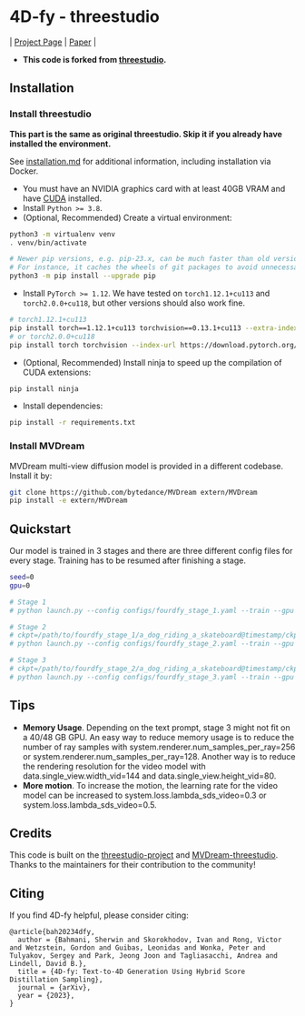 # 4D-fy - threestudio

| [Project Page](https://sherwinbahmani.github.io/4dfy/) | [Paper](https://sherwinbahmani.github.io/4dfy/paper.pdf) |

- **This code is forked from [threestudio](https://github.com/threestudio-project/threestudio).**

## Installation

### Install threestudio

**This part is the same as original threestudio. Skip it if you already have installed the environment.**

See [installation.md](docs/installation.md) for additional information, including installation via Docker.

- You must have an NVIDIA graphics card with at least 40GB VRAM and have [CUDA](https://developer.nvidia.com/cuda-downloads) installed.
- Install `Python >= 3.8`.
- (Optional, Recommended) Create a virtual environment:

```sh
python3 -m virtualenv venv
. venv/bin/activate

# Newer pip versions, e.g. pip-23.x, can be much faster than old versions, e.g. pip-20.x.
# For instance, it caches the wheels of git packages to avoid unnecessarily rebuilding them later.
python3 -m pip install --upgrade pip
```

- Install `PyTorch >= 1.12`. We have tested on `torch1.12.1+cu113` and `torch2.0.0+cu118`, but other versions should also work fine.

```sh
# torch1.12.1+cu113
pip install torch==1.12.1+cu113 torchvision==0.13.1+cu113 --extra-index-url https://download.pytorch.org/whl/cu113
# or torch2.0.0+cu118
pip install torch torchvision --index-url https://download.pytorch.org/whl/cu118
```

- (Optional, Recommended) Install ninja to speed up the compilation of CUDA extensions:

```sh
pip install ninja
```

- Install dependencies:

```sh
pip install -r requirements.txt
```

### Install MVDream
MVDream multi-view diffusion model is provided in a different codebase. Install it by:

```sh
git clone https://github.com/bytedance/MVDream extern/MVDream
pip install -e extern/MVDream 
```

## Quickstart

Our model is trained in 3 stages and there are three different config files for every stage. Training has to be resumed after finishing a stage.

```sh
seed=0
gpu=0

# Stage 1
# python launch.py --config configs/fourdfy_stage_1.yaml --train --gpu $gpu exp_root_dir=$exp_root_dir seed=$seed system.prompt_processor.prompt="a dog riding a skateboard"

# Stage 2
# ckpt=/path/to/fourdfy_stage_1/a_dog_riding_a_skateboard@timestamp/ckpts/last.ckpt
# python launch.py --config configs/fourdfy_stage_2.yaml --train --gpu $gpu exp_root_dir=$exp_root_dir seed=$seed system.prompt_processor.prompt="a dog riding a skateboard" system.weights=$ckpt

# Stage 3
# ckpt=/path/to/fourdfy_stage_2/a_dog_riding_a_skateboard@timestamp/ckpts/last.ckpt
# python launch.py --config configs/fourdfy_stage_3.yaml --train --gpu $gpu exp_root_dir=$exp_root_dir seed=$seed system.prompt_processor.prompt="a dog riding a skateboard" system.weights=$ckpt
```

## Tips
- **Memory Usage**. Depending on the text prompt, stage 3 might not fit on a 40/48 GB GPU. An easy way to reduce memory usage is to reduce the number of ray samples with system.renderer.num_samples_per_ray=256 or system.renderer.num_samples_per_ray=128. Another way is to reduce the rendering resolution for the video model with data.single_view.width_vid=144 and data.single_view.height_vid=80.
- **More motion**. To increase the motion, the learning rate for the video model can be increased to system.loss.lambda_sds_video=0.3 or system.loss.lambda_sds_video=0.5.


## Credits

This code is built on the [threestudio-project](https://github.com/threestudio-project/threestudio) and [MVDream-threestudio](https://github.com/bytedance/MVDream-threestudio). Thanks to the maintainers for their contribution to the community!

## Citing

If you find 4D-fy helpful, please consider citing:

```
@article{bah20234dfy,
  author = {Bahmani, Sherwin and Skorokhodov, Ivan and Rong, Victor and Wetzstein, Gordon and Guibas, Leonidas and Wonka, Peter and Tulyakov, Sergey and Park, Jeong Joon and Tagliasacchi, Andrea and Lindell, David B.},
  title = {4D-fy: Text-to-4D Generation Using Hybrid Score Distillation Sampling},
  journal = {arXiv},
  year = {2023},
}
```
